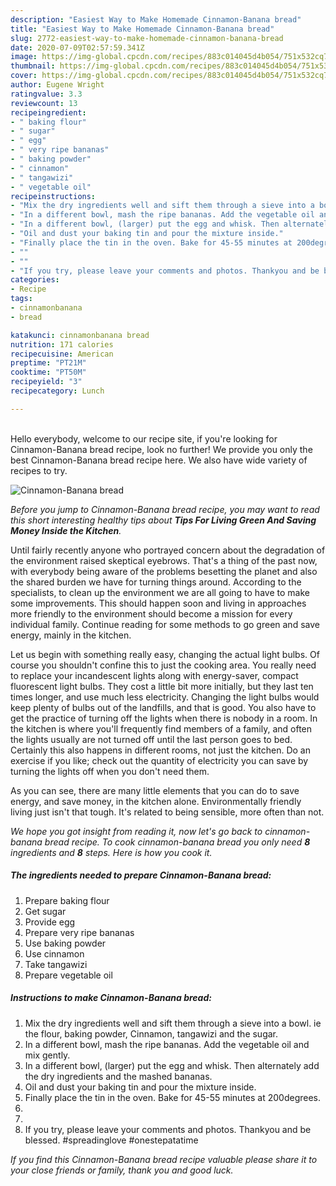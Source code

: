 ```yaml
---
description: "Easiest Way to Make Homemade Cinnamon-Banana bread"
title: "Easiest Way to Make Homemade Cinnamon-Banana bread"
slug: 2772-easiest-way-to-make-homemade-cinnamon-banana-bread
date: 2020-07-09T02:57:59.341Z
image: https://img-global.cpcdn.com/recipes/883c014045d4b054/751x532cq70/cinnamon-banana-bread-recipe-main-photo.jpg
thumbnail: https://img-global.cpcdn.com/recipes/883c014045d4b054/751x532cq70/cinnamon-banana-bread-recipe-main-photo.jpg
cover: https://img-global.cpcdn.com/recipes/883c014045d4b054/751x532cq70/cinnamon-banana-bread-recipe-main-photo.jpg
author: Eugene Wright
ratingvalue: 3.3
reviewcount: 13
recipeingredient:
- " baking flour"
- " sugar"
- " egg"
- " very ripe bananas"
- " baking powder"
- " cinnamon"
- " tangawizi"
- " vegetable oil"
recipeinstructions:
- "Mix the dry ingredients well and sift them through a sieve into a bowl. ie the flour, baking powder, Cinnamon, tangawizi and the sugar."
- "In a different bowl, mash the ripe bananas. Add the vegetable oil and mix gently."
- "In a different bowl, (larger) put the egg and whisk. Then alternately add the dry ingredients and the mashed bananas."
- "Oil and dust your baking tin and pour the mixture inside."
- "Finally place the tin in the oven. Bake for 45-55 minutes at 200degrees."
- ""
- ""
- "If you try, please leave your comments and photos. Thankyou and be blessed. #spreadinglove #onestepatatime"
categories:
- Recipe
tags:
- cinnamonbanana
- bread

katakunci: cinnamonbanana bread 
nutrition: 171 calories
recipecuisine: American
preptime: "PT21M"
cooktime: "PT50M"
recipeyield: "3"
recipecategory: Lunch

---
```

<br>
Hello everybody, welcome to our recipe site, if you're looking for Cinnamon-Banana bread recipe, look no further! We provide you only the best Cinnamon-Banana bread recipe here. We also have wide variety of recipes to try.
<br>


![Cinnamon-Banana bread](https://img-global.cpcdn.com/recipes/883c014045d4b054/751x532cq70/cinnamon-banana-bread-recipe-main-photo.jpg)

<i>Before you jump to Cinnamon-Banana bread recipe, you may want to read this short interesting healthy tips about 
<strong>Tips For Living Green And Saving Money Inside the Kitchen</strong>.</i>
</br>

Until fairly recently anyone who portrayed concern about the degradation of the environment raised skeptical eyebrows. That's a thing of the past now, with everybody being aware of the problems besetting the planet and also the shared burden we have for turning things around. According to the specialists, to clean up the environment we are all going to have to make some improvements. This should happen soon and living in approaches more friendly to the environment should become a mission for every individual family. Continue reading for some methods to go green and save energy, mainly in the kitchen.

Let us begin with something really easy, changing the actual light bulbs. Of course you shouldn't confine this to just the cooking area. You really need to replace your incandescent lights along with energy-saver, compact fluorescent light bulbs. They cost a little bit more initially, but they last ten times longer, and use much less electricity. Changing the light bulbs would keep plenty of bulbs out of the landfills, and that is good. You also have to get the practice of turning off the lights when there is nobody in a room. In the kitchen is where you'll frequently find members of a family, and often the lights usually are not turned off until the last person goes to bed. Certainly this also happens in different rooms, not just the kitchen. Do an exercise if you like; check out the quantity of electricity you can save by turning the lights off when you don't need them.

As you can see, there are many little elements that you can do to save energy, and save money, in the kitchen alone. Environmentally friendly living just isn't that tough. It's related to being sensible, more often than not.


<i>We hope you got insight from reading it, now let's go back to cinnamon-banana bread recipe. To cook cinnamon-banana bread you only need <strong>8</strong> ingredients and <strong>8</strong> steps. Here is how you cook it.
</i>

##### The ingredients needed to prepare Cinnamon-Banana bread:

1. Prepare  baking flour
1. Get  sugar
1. Provide  egg
1. Prepare  very ripe bananas
1. Use  baking powder
1. Use  cinnamon
1. Take  tangawizi
1. Prepare  vegetable oil


##### Instructions to make Cinnamon-Banana bread:

1. Mix the dry ingredients well and sift them through a sieve into a bowl. ie the flour, baking powder, Cinnamon, tangawizi and the sugar.
1. In a different bowl, mash the ripe bananas. Add the vegetable oil and mix gently.
1. In a different bowl, (larger) put the egg and whisk. Then alternately add the dry ingredients and the mashed bananas.
1. Oil and dust your baking tin and pour the mixture inside.
1. Finally place the tin in the oven. Bake for 45-55 minutes at 200degrees.
1. 
1. 
1. If you try, please leave your comments and photos. Thankyou and be blessed. #spreadinglove #onestepatatime


<i>If you find this Cinnamon-Banana bread recipe valuable please share it to your close friends or family, thank you and good luck.</i>
